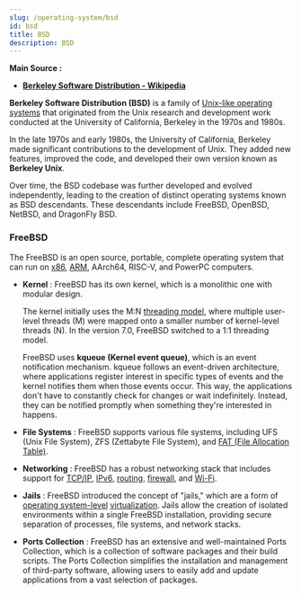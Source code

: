 ```yaml
---
slug: /operating-system/bsd
id: bsd
title: BSD
description: BSD
---
```


**Main Source :**

- **[Berkeley Software Distribution - Wikipedia](https://en.wikipedia.org/wiki/Berkeley_Software_Distribution)**

**Berkeley Software Distribution (BSD)** is a family of [Unix-like operating systems](/operating-system/unix) that originated from the Unix research and development work conducted at the University of California, Berkeley in the 1970s and 1980s.

In the late 1970s and early 1980s, the University of California, Berkeley made significant contributions to the development of Unix. They added new features, improved the code, and developed their own version known as **Berkeley Unix**.

Over time, the BSD codebase was further developed and evolved independently, leading to the creation of distinct operating systems known as BSD descendants. These descendants include FreeBSD, OpenBSD, NetBSD, and DragonFly BSD.

### FreeBSD

The FreeBSD is an open source, portable, complete operating system that can run on [x86](/computer-organization-and-architecture/isa#x86), [ARM](/computer-organization-and-architecture/isa#arm), AArch64, RISC-V, and PowerPC computers.

- **Kernel** : FreeBSD has its own kernel, which is a monolithic one with modular design.

  The kernel initially uses the M:N [threading model](/operating-system/multithreading#relationship-model), where multiple user-level threads (M) were mapped onto a smaller number of kernel-level threads (N). In the version 7.0, FreeBSD switched to a 1:1 threading model.

  FreeBSD uses **kqueue (Kernel event queue)**, which is an event notification mechanism. kqueue follows an event-driven architecture, where applications register interest in specific types of events and the kernel notifies them when those events occur. This way, the applications don't have to constantly check for changes or wait indefinitely. Instead, they can be notified promptly when something they're interested in happens.

- **File Systems** : FreeBSD supports various file systems, including UFS (Unix File System), ZFS (Zettabyte File System), and [FAT (File Allocation Table)](/operating-system/file-system#fat).
- **Networking** : FreeBSD has a robust networking stack that includes support for [TCP/IP](/computer-networking/tcp-protocol), [IPv6](/computer-networking/ip-address#ipv6), [routing](/computer-networking/routing), [firewall](/computer-security/network-security#firewall), and [Wi-Fi](/computer-networking/wi-fi).
- **Jails** : FreeBSD introduced the concept of "jails," which are a form of [operating system-level](/cloud-computing/virtualization#level-implementation) [virtualization](/cloud-computing/virtualization). Jails allow the creation of isolated environments within a single FreeBSD installation, providing secure separation of processes, file systems, and network stacks.
- **Ports Collection** : FreeBSD has an extensive and well-maintained Ports Collection, which is a collection of software packages and their build scripts. The Ports Collection simplifies the installation and management of third-party software, allowing users to easily add and update applications from a vast selection of packages.
